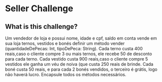 # Seller Challenge

## What is this challenge?

Um vendedor de loja e possui nome, idade e cpf, saldo em conta vende em sua loja ternos, vestidos e bonés
definir um método vender (quantidadeDePecas: Int, tipoDePeca: String).
Cada terno custa 400 reais,caso o cliente compre 3 ou mais ternos, ele recebe 50 de desconto para cada terno.
Cada vestido custa 900 reais,caso o cliente compre 5 vestidos ele ganha um véu de noiva (que custa 250 reais de brinde.
Cada boné custa 50 reais, e para cada 2 bonés vendidos, o terceiro é grátis, logo não haverá lucro.
Encapsule todos os métodos necessários.
